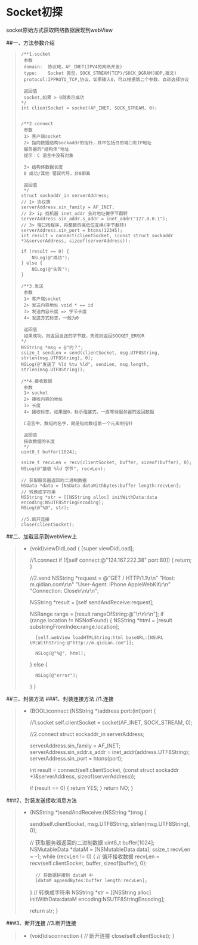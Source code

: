 # Socket初探
socket原始方式获取网络数据展现到webView<br>

##一、方法参数介绍

>     /**1.socket
>      参数
>      domain:  协议域，AF_INET(IPV4的网络开发)
>      type:    Socket 类型，SOCK_STREAM(TCP)/SOCK_DGRAM(UDP,报文)
>      protocol:IPPROTO_TCP,协议，如果输入0，可以根据第二个参数，自动选择协议
>      
>      返回值
>      socket,如果 > 0就表示成功
>     */
>     int clientSocket = socket(AF_INET, SOCK_STREAM, 0);
> 
> 
>     /**2.connect
>      参数
>      1> 客户端socket
>      2> 指向数据结构sockaddr的指针，其中包括目的端口和IP地址
>      服务器的"结构体"地址
>      提示：C 语言中没有对象
>      
>      3> 结构体数据长度
>      0 成功/其他 错误代号，非0即真
>      
>      返回值
>      */
>     struct sockaddr_in serverAddress;
>     // 1> 协议族
>     serverAddress.sin_family = AF_INET;
>     // 2> ip 找机器 inet_addr 会对地址做字节翻转
>     serverAddress.sin_addr.s_addr = inet_addr("127.0.0.1");
>     // 3> 端口找程序，将整数的高低位互换(字节翻转)
>     serverAddress.sin_port = htons(12345);
>     int result = connect(clientSocket, (const struct sockaddr *)&serverAddress, sizeof(serverAddress));
>     
>     if (result == 0) {
>         NSLog(@"成功");
>     } else {
>         NSLog(@"失败");
>     }
> 
>     /**3.发送
>      参数
>      1> 客户端socket
>      2> 发送内容地址 void * == id
>      3> 发送内容长度 => 字节长度
>      4> 发送方式标志，一般为0
>      
>      返回值
>      如果成功，则返回发送的字节数，失败则返回SOCKET_ERROR
>     */
>     NSString *msg = @"约？";
>     ssize_t sendLen = send(clientSocket, msg.UTF8String, strlen(msg.UTF8String), 0);
>     NSLog(@"发送了 %ld %tu %ld", sendLen, msg.length, strlen(msg.UTF8String));
>     
>     /**4.接收数据
>      参数
>      1> socket
>      2> 接收内容的地址
>      3> 长度
>      4> 接收标志，如果是0，标示阻塞式，一直等待服务器的返回数据
>      
>      C语言中，数组的名字，就是指向数组第一个元素的指针
>      
>      返回值
>      接收数据的长度
>      */
>     uint8_t buffer[1024];
>     
>     ssize_t recvLen = recv(clientSocket, buffer, sizeof(buffer), 0);
>     NSLog(@"接收 %ld 字节", recvLen);
>     
>     // 获取服务器返回的二进制数据
>     NSData *data = [NSData dataWithBytes:buffer length:recvLen];
>     // 转换成字符串
>     NSString *str = [[NSString alloc] initWithData:data encoding:NSUTF8StringEncoding];
>     NSLog(@"%@", str);
>     
>     //5.断开连接
>     close(clientSocket);

    
##二、加载显示到webView上

> - (void)viewDidLoad {
>     [super viewDidLoad];
>     
>     //1.connect
>     if (![self connect:@"124.167.222.38" port:80]) {
>         return;
>     }
>     
>     //2.send
>     NSString *request = @"GET / HTTP/1.1\r\n"
>             "Host: m.qidian.com\r\n"
>             "User-Agent: iPhone AppleWebKit\r\n"
>             "Connection: Close\r\n\r\n";
>     
>     NSString *result = [self sendAndReceive:request];
>     
>     NSRange range = [result rangeOfString:@"\r\n\r\n"];
>     if (range.location != NSNotFound) {
>         NSString *html = [result substringFromIndex:range.location];
>         
>         [self.webView loadHTMLString:html baseURL:[NSURL URLWithString:@"http://m.qidian.com"]];
>         
>         NSLog(@"%@", html);
>     } else {
>         
>         NSLog(@"error");
>     } }

##三、封装方法
###1、封装连接方法
//1.连接

> - (BOOL)connect:(NSString *)address port:(int)port {
>     
>     //1.socket
>     self.clientSocket = socket(AF_INET, SOCK_STREAM, 0);
>     
>     //2.connect
>     struct sockaddr_in serverAddress;
>     
>     serverAddress.sin_family = AF_INET;
>     serverAddress.sin_addr.s_addr = inet_addr(address.UTF8String);
>     serverAddress.sin_port = htons(port);
>     
>     int result = connect(self.clientSocket, (const struct sockaddr *)&serverAddress, sizeof(serverAddress));
>     
>     if (result == 0) {
>         return YES;
>     }
>     return NO; }

###2、封装发送接收消息方法

> - (NSString *)sendAndReceive:(NSString *)msg {
>     
>     send(self.clientSocket, msg.UTF8String, strlen(msg.UTF8String), 0);
>     
>     // 获取服务器返回的二进制数据
>     uint8_t buffer[1024];
>     NSMutableData *dataM = [NSMutableData data];
>     ssize_t recvLen = -1;
>     while (recvLen != 0) {
>         // 循环接收数据
>         recvLen = recv(self.clientSocket, buffer, sizeof(buffer), 0);
>         
>         // 将数据拼接到 dataM 中
>         [dataM appendBytes:buffer length:recvLen];
>     }
>     // 转换成字符串
>     NSString *str = [[NSString alloc] initWithData:dataM encoding:NSUTF8StringEncoding];
>     
>     return str; }

###3、断开连接
//3.断开连接

> - (void)disconnection {
>     // 断开连接
>     close(self.clientSocket); }



